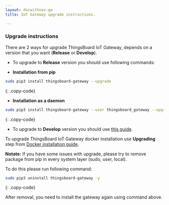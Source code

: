 ```yaml
---
layout: docwithnav-gw
title: IoT Gateway upgrade instructions.

---
```



### Upgrade instructions

There are 2 ways for upgrade ThingsBoard IoT Gateway, depends on a version that you want (**Release** or **Develop**).

* To upgrade to **Release** version you should use following commands:

 - **Installation from pip**

```bash
sudo pip3 install thingsboard-gateway --upgrade
```
{: .copy-code}

 - **Installation as a daemon**
 
 ```bash
sudo pip3 install thingsboard-gateway --user thingsboard_gateway --upgrade
```
{: .copy-code}

* To upgrade to **Develop** version you should use [this guide](/thingsboard-learning/docs/iot-gateway/install/source-installation/).

To upgrade ThingsBoard IoT Gateway docker installation use **Upgrading** step from [Docker installation guide](/thingsboard-learning/docs/iot-gateway/install/docker-installation/#upgrading).


**Notate:** If you have some issues with upgrade, please try to remove package from pip in every system layer (sudo, user, local).  

To do this please run following command:  
```bash
sudo pip3 uninstall thingsboard-gateway -y
```
{: .copy-code}

After removal, you need to install the gateway again using command above.  
